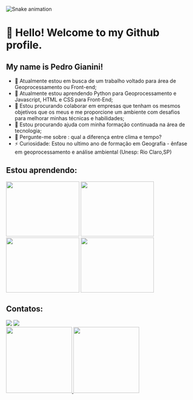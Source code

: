 ![Snake animation](https://github.com/seu-usuário-aqui/Pedro-Gianini/blob/output/github-contribution-grid-snake.svg)

# 👋 Hello! Welcome to my Github profile.
## My name is Pedro Gianini!

- 🔭 Atualmente estou em busca de um trabalho voltado para área de Geoprocessamento ou Front-end;
- 🌱 Atualmente estou aprendendo Python para Geoprocessamento e Javascript, HTML e CSS para Front-End;
- 👯 Estou procurando colaborar em empresas que tenham os mesmos objetivos que os meus e me proporcione um ambiente com desafios para melhorar minhas técnicas e habilidades;
- 🤔 Estou procurando ajuda com minha formação continuada na área de tecnologia;
- 💬 Pergunte-me sobre : qual a diferença entre clima e tempo?
- ⚡ Curiosidade: Estou no ultimo ano de formação em Geografia - ênfase em geoprocessamento e análise ambiental (Unesp: Rio Claro,SP)


## Estou aprendendo:
<section>
<div>
<img src="https://cdn.jsdelivr.net/gh/devicons/devicon/icons/python/python-original-wordmark.svg" width="200" height="150"/>
<img src="https://cdn.jsdelivr.net/gh/devicons/devicon/icons/javascript/javascript-plain.svg" width="200" height="150" />
</div>
<img src="https://cdn.jsdelivr.net/gh/devicons/devicon/icons/html5/html5-original-wordmark.svg" width="200" height="150"/>
<img src="https://cdn.jsdelivr.net/gh/devicons/devicon/icons/css3/css3-original-wordmark.svg" width="200" height="150"/>  
</div>
</section> 

## Contatos:
<div>
<a href = "mailto:pedro.casagrande-gianini@unesp.br"><img src="https://img.shields.io/badge/Gmail-D14836?style=for-the-badge&logo=gmail&logoColor=white" target="_blank"></a>
<a href="https://www.linkedin.com/in/pedro-h-c-casagrande-gianini-47a985236/" target="_blank"><img src="https://img.shields.io/badge/-LinkedIn-%230077B5?style=for-the-badge&logo=linkedin&logoColor=white" target="_blank"></a>   
</div>          


<div>
<a href="https://github.com/seu-usuário-aqui">
<img height="180em" src="https://github-readme-stats.vercel.app/api/top-langs/?username=Pedro-Gianini&layout=compact&langs_count=7&theme=dracula"/>
<img height="180em" src="https://github-readme-stats.vercel.app/api?username=Pedro-Gianini&show_icons=true&theme=dracula&include_all_commits=true&count_private=true"/>
</div>
